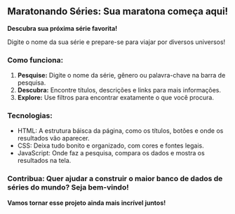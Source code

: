 ## **Maratonando Séries: Sua maratona começa aqui!**

**Descubra sua próxima série favorita!**

Digite o nome da sua série e prepare-se para viajar por diversos universos! 

### **Como funciona:**
1. **Pesquise:** Digite o nome da série, gênero ou palavra-chave na barra de pesquisa.
2. **Descubra:** Encontre títulos, descrições e links para mais informações.
3. **Explore:** Use filtros para encontrar exatamente o que você procura.

### **Tecnologias:**
* HTML: A estrutura báisca da página, como os títulos, botões e onde os resultados vão aparecer.
* CSS: Deixa tudo bonito e organizado, com cores e fontes legais.
* JavaScript: Onde faz a pesquisa, compara os dados e mostra os resultados na tela.

### **Contribua:** Quer ajudar a construir o maior banco de dados de séries do mundo? Seja bem-vindo!

**Vamos tornar esse projeto ainda mais incrível juntos!**
